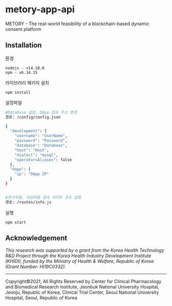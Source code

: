 # metory-app-api

METORY - The real-world feasibility of a blockchain-based dynamic consent platform 



## Installation 

환경 

```
nodejs - v14.18.0
npm - v6.14.15
```



라이브러리 패키지 설치

```
npm install 
```



설정파일 

```bash
#Database 설정, DApp 접속 주소 변경
경로: /config/config.json

{
  "development": {
    "username": "UserName",
    "password": "Password",
    "database": "Database", 
    "host": "Host",  
    "dialect": "mysql",
    "operatorsAliases": false
  },
  "dapp": {
    "ip": "DApp IP" 
  }
}


#연구자용, 대상자용 접속 사이트 주소 설정 
경로: /routes/info.js

```

실행
```
npm start
```



## Acknowledgement

*This research was supported by a grant from the Korea Health Technology R&D Project through the Korea Health Industry Development Institute (KHIDI), funded by the Ministry of  Health & Welfare, Republic of Korea (Grant Number: HI19C0332).*

---

Copyright©2021, All Rights Reserved by Center for Clinical Pharmacology and Biomedical Research Institute, Jeonbuk National University Hospital, Jeonju, Republic of Korea,  Clinical Trial Center, Seoul National University Hospital, Seoul, Republic of Korea

